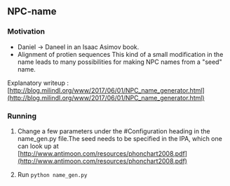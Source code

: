 ## NPC-name

### Motivation
* Daniel -> Daneel in an Isaac Asimov book.
* Alignment of protien sequences
This kind of a small modification in the name leads to many possibilities for making NPC names from a "seed" name.

Explanatory writeup : [http://blog.milindl.org/www/2017/06/01/NPC_name_generator.html](http://blog.milindl.org/www/2017/06/01/NPC_name_generator.html)


### Running


1. Change a few parameters under the #Configuration heading in the name_gen.py file.The seed needs to be specified in the IPA, which one can look up at [http://www.antimoon.com/resources/phonchart2008.pdf](http://www.antimoon.com/resources/phonchart2008.pdf)

2. Run
```python name_gen.py```

